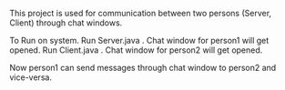 This project is used for communication between two persons (Server, Client) through chat windows.

To Run on system.
Run Server.java . Chat window for person1 will get opened.
Run Client.java . Chat window for person2 will get opened.

Now person1 can send messages through chat window to person2 and vice-versa.
